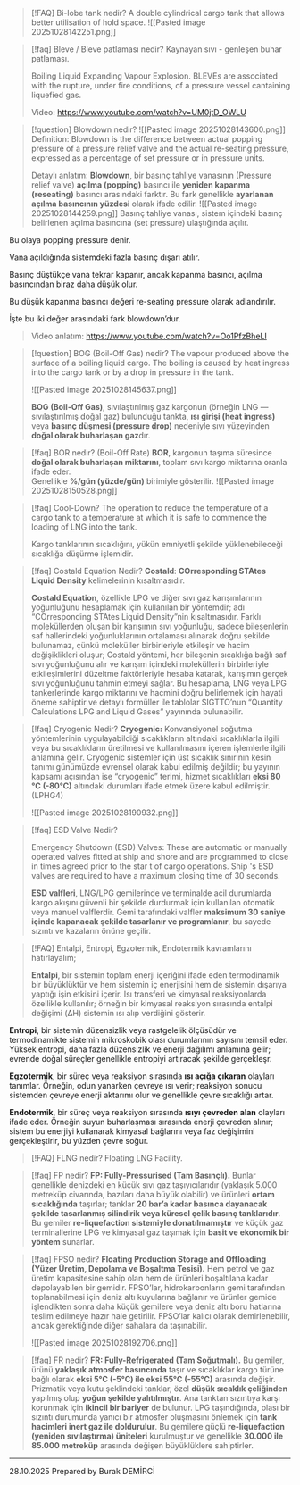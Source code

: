 
>[!FAQ]  Bi-lobe tank nedir?
>A double cylindrical cargo tank that allows better utilisation of hold space.
![[Pasted image 20251028142251.png]]

>[!faq] Bleve / Bleve patlaması nedir? 
>Kaynayan sıvı - genleşen buhar patlaması. 
>
>Boiling Liquid Expanding Vapour Explosion. BLEVEs are associated with the rupture, under fire conditions, of a pressure vessel cantaining liquefied gas.
>
>Video:
>https://www.youtube.com/watch?v=UM0jtD_OWLU





>[!question] Blowdown nedir?
![[Pasted image 20251028143600.png]]
Definition: 
Blowdown is the difference between actual popping pressure of a pressure relief valve and the actual re-seating pressure, expressed as a percentage of set pressure or in pressure units. 
>
>Detaylı anlatım: 
>**Blowdown**, bir basınç tahliye vanasının (Pressure relief valve) **açılma (popping)** basıncı ile **yeniden kapanma (reseating)** basıncı arasındaki farktır.  Bu fark genellikle **ayarlanan açılma basıncının yüzdesi** olarak ifade edilir.
>![[Pasted image 20251028144259.png]]
>Basınç tahliye vanası, sistem içindeki basınç belirlenen açılma basıncına (set pressure) ulaştığında açılır.
>
Bu olaya popping pressure denir.
>
Vana açıldığında sistemdeki fazla basınç dışarı atılır.
>
Basınç düştükçe vana tekrar kapanır, ancak kapanma basıncı, açılma basıncından biraz daha düşük olur.
>
Bu düşük kapanma basıncı değeri re-seating pressure olarak adlandırılır.
>
İşte bu iki değer arasındaki fark blowdown’dur.
>
>Video anlatım:
>https://www.youtube.com/watch?v=Oo1PfzBheLI

>[!question] BOG (Boil-Off Gas) nedir?
>The vapour produced above the surface of a boiling liquid cargo. The boiling is caused by heat ingress into the cargo tank or by a drop in pressure in the tank.
>
>![[Pasted image 20251028145637.png]]
>
>**BOG (Boil-Off Gas)**, sıvılaştırılmış gaz kargonun (örneğin LNG — sıvılaştırılmış doğal gaz) bulunduğu tankta, **ısı girişi (heat ingress)** veya **basınç düşmesi (pressure drop)** nedeniyle sıvı yüzeyinden **doğal olarak buharlaşan gaz**dır.

>[!faq] BOR nedir? (Boil-Off Rate)
>**BOR**, kargonun taşıma süresince **doğal olarak buharlaşan miktarını**, toplam sıvı kargo miktarına oranla ifade eder.  
Genellikle **%/gün (yüzde/gün)** birimiyle gösterilir.
![[Pasted image 20251028150528.png]]

>[!faq] Cool-Down? 
>The operation to reduce the temperature of a cargo tank to a temperature at which it is safe to commence the loading of LNG into the tank.
>
>Kargo tanklarının sıcaklığını, yükün emniyetli şekilde yüklenebileceği sıcaklığa düşürme işlemidir.
>

>[!faq] Costald Equation Nedir?
>**Costald**: **COrresponding STAtes Liquid Density** kelimelerinin kısaltmasıdır.
>
>**Costald Equation**, özellikle LPG ve diğer sıvı gaz karışımlarının yoğunluğunu hesaplamak için kullanılan bir yöntemdir; adı “COrresponding STAtes Liquid Density”nin kısaltmasıdır. Farklı moleküllerden oluşan bir karışımın sıvı yoğunluğu, sadece bileşenlerin saf hallerindeki yoğunluklarının ortalaması alınarak doğru şekilde bulunamaz, çünkü moleküller birbirleriyle etkileşir ve hacim değişiklikleri oluşur; Costald yöntemi, her bileşenin sıcaklığa bağlı saf sıvı yoğunluğunu alır ve karışım içindeki moleküllerin birbirleriyle etkileşimlerini düzeltme faktörleriyle hesaba katarak, karışımın gerçek sıvı yoğunluğunu tahmin etmeyi sağlar. Bu hesaplama, LNG veya LPG tankerlerinde kargo miktarını ve hacmini doğru belirlemek için hayati öneme sahiptir ve detaylı formüller ile tablolar SIGTTO’nun “Quantity Calculations LPG and Liquid Gases” yayınında bulunabilir.
>
>

>[!faq] Cryogenic Nedir?
>**Cryogenic:** Konvansiyonel soğutma yöntemlerinin uygulayabildiği sıcaklıkların altındaki sıcaklıklarla ilgili veya bu sıcaklıkların üretilmesi ve kullanılmasını içeren işlemlerle ilgili anlamına gelir. Cryogenic sistemler için üst sıcaklık sınırının kesin tanımı günümüzde evrensel olarak kabul edilmiş değildir; bu yayının kapsamı açısından ise “cryogenic” terimi, hizmet sıcaklıkları **eksi 80 °C (-80°C)** altındaki durumları ifade etmek üzere kabul edilmiştir. (LPHG4)
>
>![[Pasted image 20251028190932.png]]

>[!faq] ESD Valve Nedir?
>
>Emergency Shutdown (ESD) Valves: These are automatic or manually operated valves fitted at ship and shore and are programmed to close in times agreed prior to the star t of cargo operations. Ship 's ESD valves are required to have a maximum closing time of 30 seconds.
>
>**ESD valfleri**, LNG/LPG gemilerinde ve terminalde acil durumlarda kargo akışını güvenli bir şekilde durdurmak için kullanılan otomatik veya manuel valflerdir. Gemi tarafındaki valfler **maksimum 30 saniye içinde kapanacak şekilde tasarlanır ve programlanır**, bu sayede sızıntı ve kazaların önüne geçilir.

>[!FAQ] Entalpi, Entropi, Egzotermik, Endotermik kavramlarını hatırlayalım;
>
>**Entalpi**, bir sistemin toplam enerji içeriğini ifade eden termodinamik bir büyüklüktür ve hem sistemin iç enerjisini hem de sistemin dışarıya yaptığı işin etkisini içerir. Isı transferi ve kimyasal reaksiyonlarda özellikle kullanılır; örneğin bir kimyasal reaksiyon sırasında entalpi değişimi (ΔH) sistemin ısı alıp verdiğini gösterir.
>
**Entropi**, bir sistemin düzensizlik veya rastgelelik ölçüsüdür ve termodinamikte sistemin mikroskobik olası durumlarının sayısını temsil eder. Yüksek entropi, daha fazla düzensizlik ve enerji dağılımı anlamına gelir; evrende doğal süreçler genellikle entropiyi artıracak şekilde gerçekleşr.
>
**Egzotermik**, bir süreç veya reaksiyon sırasında **ısı açığa çıkaran** olayları tanımlar. Örneğin, odun yanarken çevreye ısı verir; reaksiyon sonucu sistemden çevreye enerji aktarımı olur ve genellikle çevre sıcaklığı artar.
>
**Endotermik**, bir süreç veya reaksiyon sırasında **ısıyı çevreden alan** olayları ifade eder. Örneğin suyun buharlaşması sırasında enerji çevreden alınır; sistem bu enerjiyi kullanarak kimyasal bağlarını veya faz değişimini gerçekleştirir, bu yüzden çevre soğur.



>[!FAQ] FLNG nedir?
>Floating LNG Facility.

>[!faq] FP nedir?
>**FP: Fully-Pressurised (Tam Basınçlı).** Bunlar genellikle denizdeki en küçük sıvı gaz taşıyıcılarıdır (yaklaşık 5.000 metreküp civarında, bazıları daha büyük olabilir) ve ürünleri **ortam sıcaklığında** taşırlar; tanklar **20 bar’a kadar basınca dayanacak şekilde tasarlanmış silindirik veya küresel çelik basınç tanklarıdır**. Bu gemiler **re-liquefaction sistemiyle donatılmamıştır** ve küçük gaz terminallerine LPG ve kimyasal gaz taşımak için **basit ve ekonomik bir yöntem** sunarlar.

>[!faq] FPSO nedir?
>**Floating Production Storage and Offloading (Yüzer Üretim, Depolama ve Boşaltma Tesisi).** Hem petrol ve gaz üretim kapasitesine sahip olan hem de ürünleri boşaltılana kadar depolayabilen bir gemidir. FPSO’lar, hidrokarbonların gemi tarafından toplanabilmesi için deniz altı kuyularına bağlanır ve ürünler gemide işlendikten sonra daha küçük gemilere veya deniz altı boru hatlarına teslim edilmeye hazır hale getirilir. FPSO’lar kalıcı olarak demirlenebilir, ancak gerektiğinde diğer sahalara da taşınabilir.
>
>![[Pasted image 20251028192706.png]]





>[!faq] FR nedir?
**FR: Fully-Refrigerated (Tam Soğutmalı).** Bu gemiler, ürünü **yaklaşık atmosfer basıncında** taşır ve sıcaklıklar kargo türüne bağlı olarak **eksi 5°C (-5°C) ile eksi 55°C (-55°C)** arasında değişir. Prizmatik veya kutu şeklindeki tanklar, özel **düşük sıcaklık çeliğinden** yapılmış olup **yoğun şekilde yalıtılmıştır**. Ana tanktan sızıntıya karşı korunmak için **ikincil bir bariyer** de bulunur. LPG taşındığında, olası bir sızıntı durumunda yanıcı bir atmosfer oluşmasını önlemek için **tank hacimleri inert gaz ile doldurulur**. Bu gemilere güçlü **re-liquefaction (yeniden sıvılaştırma) üniteleri** kurulmuştur ve genellikle **30.000 ile 85.000 metreküp** arasında değişen büyüklüklere sahiptirler.

---
28.10.2025 Prepared by Burak DEMİRCİ